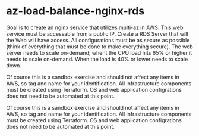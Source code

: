 # az-load-balance-nginx-rds

Goal is to create an nginx service that utilizes multi-az in AWS.  This web service must be accessable from a public IP.  Create a RDS Server that will the Web will have access.   All configurations must be as secure as possible (think of everything that must be done to make everything secure).  The web server needs to scale on-demand; whent the CPU load hits 65% or higher it needs to scale on-demand.  When the load is 40% or lower needs to scale down.

Of course this is a sandbox exercise and should not affect any items in AWS, so tag and name for your identification.  All infrastructure components must be created using Terraform.  OS and web application configrations does not need to be automated at this point.  

Of course this is a sandbox exercise and should not affect any items in AWS, so tag and name for your identification.  All infrastructure components must be created using Terraform.  OS and web application configrations does not need to be automated at this point.  
